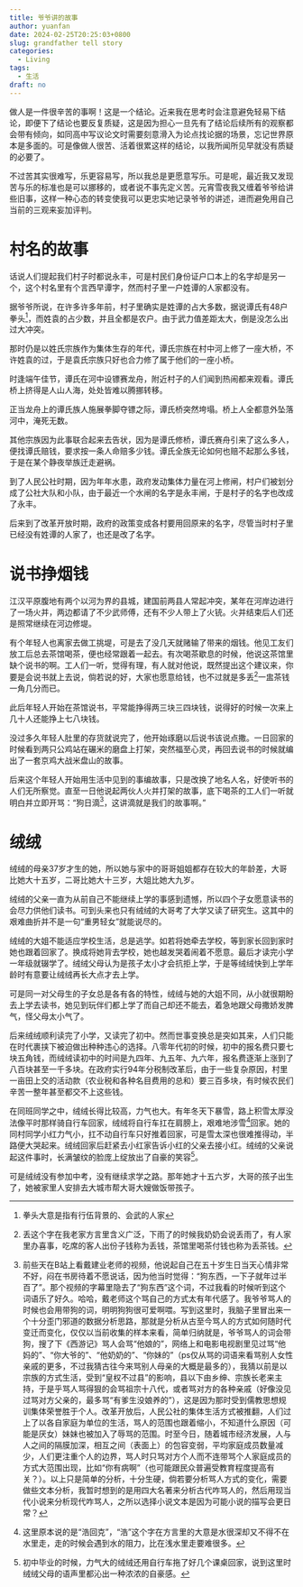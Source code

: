 ```yaml
---
title: 爷爷讲的故事
author: yuanfan
date: 2024-02-25T20:25:03+0800
slug: grandfather tell story
categories:
  - Living
tags:
  - 生活
draft: no
---
```


<!--more-->

做人是一件很辛苦的事啊！这是一个结论。近来我在思考时会注意避免轻易下结论，即便下了结论也要反复质疑，这是因为担心一旦先有了结论后续所有的观察都会带有倾向，如同高中写议论文时需要刻意滑入为论点找论据的场景，忘记世界原本是多面的。可是像做人很苦、活着很累这样的结论，以我所闻所见早就没有质疑的必要了。

不过苦其实很难写，乐更容易写，所以我总是更愿意写乐。可是呢，最近我又发现苦与乐的标准也是可以挪移的，或者说不事先定义苦。元宵雪夜我又缠着爷爷给讲些旧事，这样一种心态的转变使我可以更忠实地记录爷爷的讲述，进而避免用自己当前的三观来妄加评判。

# 村名的故事

话说人们提起我们村子时都说永丰，可是村民们身份证户口本上的名字却是另一个，这个村名里有个言西早谭字，然而村子里一户姓谭的人家都没有。

据爷爷所说，在许多许多年前，村子里确实是姓谭的占大多数，据说谭氏有48户拳头[^1]，而姓袁的占少数，并且全都是农户。由于武力值差距太大，倒是没怎么出过大冲突。

[^1]:拳头大意是指有行伍背景的、会武的人家

那时仍是以姓氏宗族作为集体生存的年代，谭氏宗族在村中河上修了一座大桥，不许姓袁的过，于是袁氏宗族只好也合力修了属于他们的一座小桥。

时逢端午佳节，谭氏在河中设镖赛龙舟，附近村子的人们闻到热闹都来观看。谭氏桥上挤得是人山人海，处处皆难以腾挪转移。

正当龙舟上的谭氏族人施展拳脚夺镖之际，谭氏桥突然垮塌。桥上人全都意外坠落河中，淹死无数。

其他宗族因为此事联合起来去告状，因为是谭氏修桥，谭氏赛舟引来了这么多人，便找谭氏赔钱，要求按一条人命赔多少钱。谭氏全族无论如何也赔不起那么多钱，于是在某个静夜举族迁走避祸。

到了人民公社时期，因为年年水患，政府发动集体力量在河上修闸，村户们被划分成了公社大队和小队，由于最近一个水闸的名字是永丰闸，于是村子的名字也改成了永丰。

后来到了改革开放时期，政府的政策变成各村要用回原来的名字，尽管当时村子里已经没有姓谭的人家了，也还是改了名字。

# 说书挣烟钱

江汉平原腹地有两个以河为界的县城，建国前两县人常起冲突，某年在河岸边进行了一场火并，两边都请了不少武师傅，还有不少人带上了火铳。火并结束后人们还是照常继续在河边修堤。

有个年轻人也离家去做工挑堤，可是去了没几天就赌输了带来的烟钱。他见工友们放工后总去茶馆喝茶，便也经常跟着一起去。有次喝茶歇息的时候，他说这茶馆里缺个说书的啊。工人们一听，觉得有理，有人就对他说，既然提出这个建议来，你要是会说书就上去说，倘若说的好，大家也愿意给钱，也不过就是多丢[^2]一盅茶钱一角几分而已。

[^2]:丢这个字在我老家方言里含义广泛，下雨了的时候我奶奶会说丢雨了，有人家里办喜事，吃席的客人出份子钱称为丢钱，茶馆里喝茶付钱也称为丢茶钱。

此后年轻人开始在茶馆说书，平常能挣得两三块三四块钱，说得好的时候一次来上几十人还能挣上七八块钱。

没过多久年轻人肚里的存货就说完了，他开始琢磨以后说书该说点撒。一日回家的时候看到两只公鸡站在碾米的磨盘上打架，突然福至心灵，再回去说书的时候就编出了一套京鸡大战米盘山的故事。

后来这个年轻人开始用生活中见到的事编故事，只是改换了地名人名，好使听书的人们无所察觉。直至一日他说起两伙人火并打架的故事，底下喝茶的工人们一听就明白并立即开骂：“狗日滴[^3]，这讲滴就是我们的故事啊。”

[^3]:前些天在B站上看戴建业老师的视频，他说起自己在五十岁生日当天心情非常不好，闷在书房待着不愿说话，因为他当时觉得：“狗东西，一下子就年过半百了”。那个视频的字幕里隐去了“狗东西”这个词，不过我看的时候听到这个词语乐了好久。哈哈，戴老师这个骂自己的方式太有年代感了。我爷爷骂人的时候也会用带狗的词，明明狗狗很可爱啊喂。写到这里时，我脑子里冒出来一个十分歪门邪道的数据分析思路，那就是分析从古至今骂人的方式如何随时代变迁而变化，仅仅以当前收集的样本来看，简单归纳就是，爷爷骂人的词会带狗，搜了下《西游记》骂人会骂“他娘的”，网络上和电影电视剧里见过骂“他妈的”、“你大爷的”、“他奶奶的”、“你妹的”（ps仅从骂的词语来看骂别人女性亲戚的更多，不过我猜古往今来骂别人母亲的大概是最多的），我猜以前是以宗族的方式生活，受到“皇权不过县”的影响，县以下由乡绅、宗族长老来主持，于是乎骂人骂得狠的会骂祖宗十八代，或者骂对方的各种亲戚（好像没见过骂对方父亲的，最多骂“有爹生没娘养的”），这是因为那时受到儒教思想规训集体荣誉胜于个人。改革开放后，人民公社的集体生活方式被推翻，人们过上了以各自家庭为单位的生活，骂人的范围也跟着缩小，不知道什么原因（可能是厌女）妹妹也被加入了辱骂的范围。时至今日，随着城市经济发展，人与人之间的隔膜加深，相互之间（表面上）的包容变弱，平均家庭成员数量减少，人们更注重个人的边界，骂人时只骂对方个人而不连带骂个人家庭成员的方式大范围出现，比如“你有病啊”（也可能跟民众普遍受教育程度提高有关？）。以上只是简单的分析，十分生硬，倘若要分析骂人方式的变化，需要做些文本分析，我暂时想到的是用四大名著来分析古代咋骂人的，然后用现当代小说来分析现代咋骂人，之所以选择小说文本是因为可能小说的描写会更日常？

# 绒绒

绒绒的母亲37岁才生的她，所以她与家中的哥哥姐姐都存在较大的年龄差，大哥比她大十五岁，二哥比她大十三岁，大姐比她大九岁。

绒绒的父亲一直为从前自己不能继续上学的事感到遗憾，所以四个子女愿意读书的会尽力供他们读书。可到头来也只有绒绒的大哥考了大学又读了研究生。这其中的艰难曲折并不是一句“重男轻女”就能说尽的。

绒绒的大姐不能适应学校生活，总是逃学。如若将她牵去学校，等到家长回到家时她也跟着回家了。换成将她背去学校，她也越发哭着闹着不愿意。最后才读完小学一年级就辍学了。绒绒父母认为是孩子太小才会抗拒上学，于是等绒绒快到上学年龄时有意要让绒绒再长大点才去上学。

可是同一对父母生的子女总是各有各的特性，绒绒与她的大姐不同，从小就很期盼去上学去读书，她见到玩伴们都上学了而自己却还不能去，着急地跟父母撒娇发脾气，怪父母太小气了。

后来绒绒顺利读完了小学，又读完了初中。然而世事变换总是突如其来，人们只能在时代裹挟下被迫做出种种违心的选择。八零年代初的时候，初中的报名费只要七块五角钱，而绒绒读初中的时间是九四年、九五年、九六年，报名费逐渐上涨到了八百块甚至一千多块。在政府实行94年分税制改革后，由于一些复杂原因，村里一亩田上交的活动款（农业税和各种名目费用的总和）要三百多块，有时候农民们辛苦一整年甚至都交不上这些钱。

在同班同学之中，绒绒长得比较高，力气也大。有年冬天下暴雪，路上积雪太厚没法像平时那样骑自行车回家，绒绒将自行车扛在肩膀上，艰难地涉雪[^4]回家。她的同村同学小红力气小，扛不动自行车只好推着回家，可是雪太深也很难推得动，半路便大哭起来。绒绒回家后赶紧去小红家告诉小红的父亲去接小红。绒绒的父亲说起这件事时，长满皱纹的脸庞上绽放出了自豪的笑容[^5]。

[^4]:这里原本说的是“浩回克”，“浩”这个字在方言里的大意是水很深却又不得不在水里走，走的时候会遇到水的阻力，比在浅水里走要难很多。

[^5]:初中毕业的时候，力气大的绒绒还用自行车拖了好几个课桌回家，说到这里时绒绒父母的语声里都沁出一种浓浓的自豪感。

可是绒绒没有参加中考，没有继续求学之路。那年她才十五六岁，大哥的孩子出生了，她被家里人安排去大城市帮大哥大嫂做饭带孩子。
